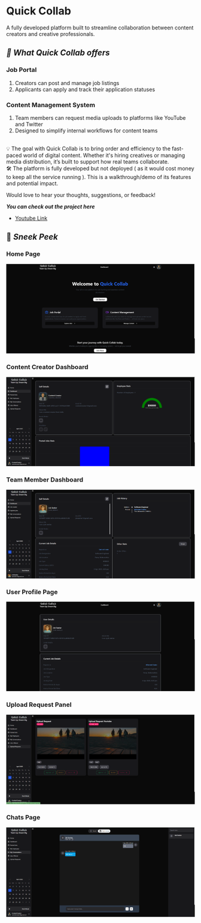 # Quick Collab

A fully developed platform built to streamline collaboration between content
creators and creative professionals.

## **_🎯 What Quick Collab offers_**

### Job Portal

1. Creators can post and manage job listings
2. Applicants can apply and track their application statuses

### Content Management System

1. Team members can request media uploads to platforms like YouTube and Twitter
2. Designed to simplify internal workflows for content teams

<br />
💡 The goal with Quick Collab is to bring order and efficiency to the fast-paced world of digital content. Whether it's hiring creatives or managing media distribution, it’s built to support how real teams collaborate.

<br />
🛠️ The platform is fully developed but not deployed ( as it would cost money to
keep all the service running ). This is a walkthrough/demo of its features and
potential impact.

Would love to hear your thoughts, suggestions, or feedback!

**_You can check out the project here_** <br />

- [Youtube Link ](https://youtu.be/0tKWpx2yYKc)

## 👀 **_Sneek Peek_**

### Home Page

![Home Page](https://raw.githubusercontent.com/kapil4457/QuickCollab/refs/heads/main/Resources/Website%20Images/Home%20Page.png)

### Content Creator Dashboard

![Content Creator Dashboard](https://raw.githubusercontent.com/kapil4457/QuickCollab/refs/heads/main/Resources/Website%20Images/Content%20Creator%20Dashboard.png)

### Team Member Dashboard

![Team Member Dashboard](https://raw.githubusercontent.com/kapil4457/QuickCollab/refs/heads/main/Resources/Website%20Images/Team%20Member%20-%20Dashboard.png)

### User Profile Page

![User Profile Page](https://raw.githubusercontent.com/kapil4457/QuickCollab/refs/heads/main/Resources/Website%20Images/User%20Profile.png)

### Upload Request Panel

![Upload Request Panel](https://raw.githubusercontent.com/kapil4457/QuickCollab/refs/heads/main/Resources/Website%20Images/Team%20Member%20-%20Upload%20Request.png)

### Chats Page

![Chats Page](https://raw.githubusercontent.com/kapil4457/QuickCollab/refs/heads/main/Resources/Website%20Images/Chatting.png)
